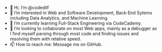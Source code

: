 - 👋 Hi, I’m @codedilf
- 👀 I’m interested in Web and Software Development, Back-End Sytems including Data Analytics, and Machine Learning.
- 🌱 I’m currently learning Full-Stack Engineering via CodeCademy.
- 💞️ I’m looking to collaborate on most Web apps, mainly as a debugger as I find myself parsing through most code and finding issues and resolving them with relative speed.
- 📫 How to reach me: Message me on GitHub.
